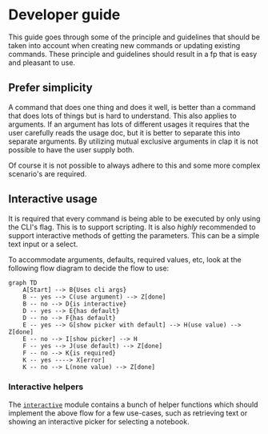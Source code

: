 # Developer guide

This guide goes through some of the principle and guidelines that should be
taken into account when creating new commands or updating existing commands.
These principle and guidelines should result in a fp that is easy and pleasant
to use.

## Prefer simplicity

A command that does one thing and does it well, is better than a command that
does lots of things but is hard to understand. This also applies to arguments.
If an argument has lots of different usages it requires that the user carefully
reads the usage doc, but it is better to separate this into separate arguments.
By utilizing mutual exclusive arguments in clap it is not possible to have the
user supply both.

Of course it is not possible to always adhere to this and some more complex
scenario's are required.

## Interactive usage

It is required that every command is being able to be executed by only using
the CLI's flag. This is to support scripting. It is also _highly_ recommended to
support interactive methods of getting the parameters. This can be a simple
text input or a select.

To accommodate arguments, defaults, required values, etc, look at the following
flow diagram to decide the flow to use:

```mermaid
graph TD
    A[Start] --> B{Uses cli args}
    B -- yes --> C(use argument) --> Z[done]
    B -- no --> D{is interactive}
    D -- yes --> E{has default}
    D -- no --> F{has default}
    E -- yes --> G[show picker with default] --> H(use value) --> Z[done]
    E -- no --> I[show picker] --> H
    F -- yes --> J(use default) --> Z[done]
    F -- no --> K{is required}
    K -- yes ----> X[error]
    K -- no --> L(none value) --> Z[done]
```

### Interactive helpers

The [`interactive`](../src/interactive.rs) module contains a bunch of helper
functions which should implement the above flow for a few use-cases, such as
retrieving text or showing an interactive picker for selecting a notebook.

